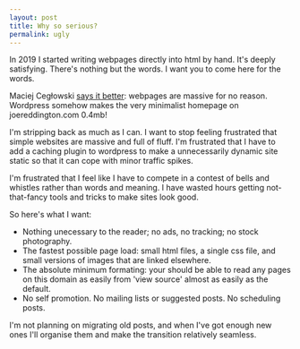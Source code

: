 ```yaml
---
layout: post 
title: Why so serious?
permalink: ugly
--- 
```


<p>In 2019 I started writing webpages directly into html by hand.  It's deeply satisfying. There's nothing but the words.  I want you to come here for the words. </p>
<p>Maciej Cegłowski <a href="https://idlewords.com/talks/website_obesity.htm">says it better</a>: webpages are massive for no reason. Wordpress somehow makes the very minimalist homepage on joereddington.com 0.4mb!</p>
<p>I'm stripping back as much as I can. I want to  stop feeling frustrated that simple websites are massive and full of fluff. I'm frustrated that I have to add a caching plugin to wordpress to make a unnecessarily dynamic site static so that it can cope with minor traffic spikes.</p>
<p>I'm frustrated that I feel like I have to compete in a contest of bells and whistles rather than words and meaning. I have wasted hours getting not-that-fancy tools and tricks to make sites look good.</p>
<p>So here's what I want: </p>
<ul>
	<li>Nothing unecessary to the reader; no ads, no tracking; no stock photography. </li>
	<li>The fastest possible page load: small html files, a single css file, and small versions of images that are linked elsewhere.</li>
	<li>The absolute minimum formating: your should be able to read any pages on this domain as easily from 'view source' almost as easily as the default. </li>
	<li>No self promotion. No mailing lists or suggested posts. No scheduling posts.  </li>
</ul>

<p> I'm not planning on migrating old posts, and when I've got enough new ones I'll organise them and make the transition relatively seamless.</p> 

